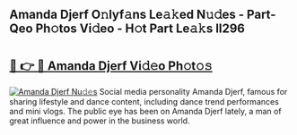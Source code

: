 ## Amanda Djerf O𝚗lyf𝚊ns Le𝚊𝚔ed N𝚞𝚍es - Part-Qeo Ph𝚘tos Vi𝚍eo - H𝚘t Part Le𝚊𝚔s lI296

# <h2><a href="http://hf3s8c.feru.top/?c=Amanda+Djerf">🔗 👉 🔴 Amanda Djerf Vi𝚍𝚎o Ph𝚘t𝚘𝚜</a></h2>

[![Amanda Djerf Nu𝚍𝚎s](https://i.imgur.com/0TWrTi3.gif)](http://hf3s8c.feru.top/?c=Amanda+Djerf)
Social media personality Amanda Djerf, famous for sharing lifestyle and dance content, including dance trend performances and mini vlogs. The public eye has been on Amanda Djerf lately, a man of great influence and power in the business world. 
